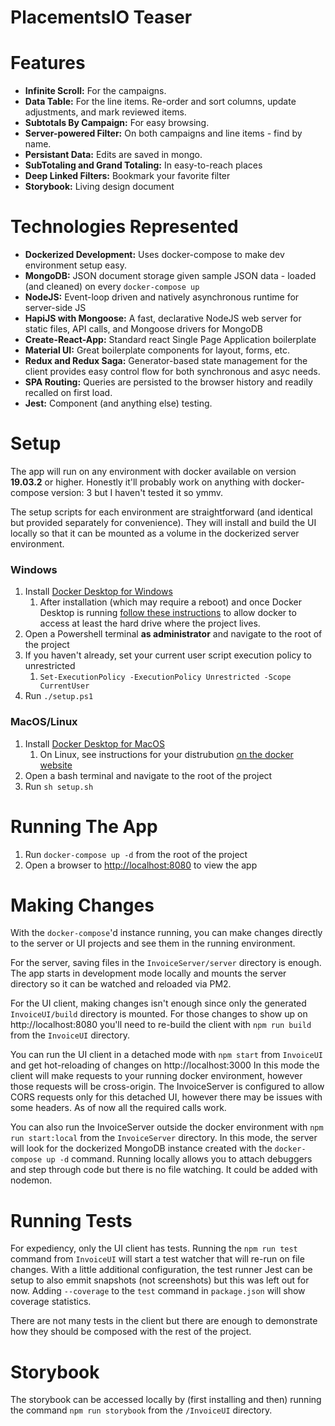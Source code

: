 # PlacementsIO Teaser

# Features

- **Infinite Scroll:** For the campaigns.
- **Data Table:** For the line items. Re-order and sort columns, update adjustments, and mark reviewed items.
- **Subtotals By Campaign:** For easy browsing.
- **Server-powered Filter:** On both campaigns and line items - find by name.
- **Persistant Data:** Edits are saved in mongo.
- **SubTotaling and Grand Totaling:** In easy-to-reach places
- **Deep Linked Filters:** Bookmark your favorite filter
- **Storybook:** Living design document

# Technologies Represented

- **Dockerized Development:** Uses docker-compose to make dev environment setup easy.
- **MongoDB:** JSON document storage given sample JSON data - loaded (and cleaned) on every `docker-compose up`
- **NodeJS:** Event-loop driven and natively asynchronous runtime for server-side JS
- **HapiJS with Mongoose:** A fast, declarative NodeJS web server for static files, API calls, and Mongoose drivers for MongoDB
- **Create-React-App:** Standard react Single Page Application boilerplate
- **Material UI:** Great boilerplate components for layout, forms, etc.
- **Redux and Redux Saga:** Generator-based state management for the client provides easy control flow for both synchronous and asyc needs.
- **SPA Routing:** Queries are persisted to the browser history and readily recalled on first load.
- **Jest:** Component (and anything else) testing.

# Setup

The app will run on any environment with docker available on version **19.03.2** or higher. Honestly it'll probably work on anything with docker-compose version: 3 but I haven't tested it so ymmv.

The setup scripts for each environment are straightforward (and identical but provided separately for convenience). They will install and build the UI locally so that it can be mounted as a volume in the dockerized server environment.

### Windows

1.  Install [Docker Desktop for Windows](https://hub.docker.com/editions/community/docker-ce-desktop-windows)
    1.  After installation (which may require a reboot) and once Docker Desktop is running [follow these instructions](https://blogs.msdn.microsoft.com/stevelasker/2016/06/14/configuring-docker-for-windows-volumes/) to allow docker to access at least the hard drive where the project lives.
2.  Open a Powershell terminal **as administrator** and navigate to the root of the project
3.  If you haven't already, set your current user script execution policy to unrestricted
    1. `Set-ExecutionPolicy -ExecutionPolicy Unrestricted -Scope CurrentUser`
4.  Run `./setup.ps1`

### MacOS/Linux

1. Install [Docker Desktop for MacOS](https://hub.docker.com/editions/community/docker-ce-desktop-mac)
   1. On Linux, see instructions for your distrubution [on the docker website](https://docs.docker.com/v17.12/install/#server)
2. Open a bash terminal and navigate to the root of the project
3. Run `sh setup.sh`

# Running The App

1.  Run `docker-compose up -d` from the root of the project
2.  Open a browser to [http://localhost:8080](http://localhost:8080) to view the app

# Making Changes

With the `docker-compose`'d instance running, you can make changes directly to the server or UI projects and see them in the running environment.

For the server, saving files in the `InvoiceServer/server` directory is enough. The app starts in development mode locally and mounts the server directory so it can be watched and reloaded via PM2.

For the UI client, making changes isn't enough since only the generated `InvoiceUI/build` directory is mounted. For those changes to show up on http://localhost:8080 you'll need to re-build the client with `npm run build` from the `InvoiceUI` directory.

You can run the UI client in a detached mode with `npm start` from `InvoiceUI` and get hot-reloading of changes on http://localhost:3000 In this mode the client will make requests to your running docker environment, however those requests will be cross-origin. The InvoiceServer is configured to allow CORS requests only for this detached UI, however there may be issues with some headers. As of now all the required calls work.

You can also run the InvoiceServer outside the docker environment with `npm run start:local` from the `InvoiceServer` directory. In this mode, the server will look for the dockerized MongoDB instance created with the `docker-compose up -d` command. Running locally allows you to attach debuggers and step through code but there is no file watching. It could be added with nodemon.

# Running Tests

For expediency, only the UI client has tests. Running the `npm run test` command from `InvoiceUI` will start a test watcher that will re-run on file changes. With a little additional configuration, the test runner Jest can be setup to also emmit snapshots (not screenshots) but this was left out for now. Adding `--coverage` to the `test` command in `package.json` will show coverage statistics.

There are not many tests in the client but there are enough to demonstrate how they should be composed with the rest of the project.

# Storybook

The storybook can be accessed locally by (first installing and then) running the command `npm run storybook` from the `/InvoiceUI` directory.
